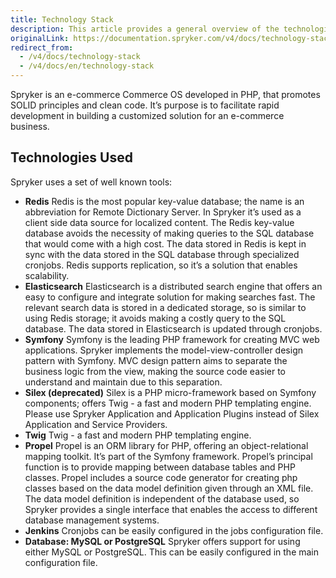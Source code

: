 ```yaml
---
title: Technology Stack
description: This article provides a general overview of the technologies used while developing Spryker Commerce OS.
originalLink: https://documentation.spryker.com/v4/docs/technology-stack
redirect_from:
  - /v4/docs/technology-stack
  - /v4/docs/en/technology-stack
---
```


Spryker is an e-commerce Commerce OS developed in PHP, that promotes SOLID principles and clean code. It’s purpose is to facilitate rapid development in building a customized solution for an e-commerce business.

## Technologies Used

Spryker uses a set of well known tools:

* **Redis** 
  Redis is the most popular key-value database; the name is an abbreviation for Remote Dictionary Server. In Spryker it’s used as a client side data source for localized content. The Redis key-value database avoids the necessity of making queries to the SQL database that would come with a high cost. The data stored in Redis is kept in sync with the data stored in the SQL database through specialized cronjobs. Redis supports replication, so it’s a solution that enables scalability.
* **Elasticsearch**
  Elasticsearch is a distributed search engine that offers an easy to configure and integrate solution for making searches fast. The relevant search data is stored in a dedicated storage, so is similar to using Redis storage; it avoids making a costly query to the SQL database. The data stored in Elasticsearch is updated through cronjobs.
* **Symfony**
  Symfony is the leading PHP framework for creating MVC web applications. Spryker implements the model-view-controller design pattern with Symfony. MVC design pattern aims to separate the business logic from the view, making the source code easier to understand and maintain due to this separation.
* **Silex (deprecated)**
  Silex is a PHP micro-framework based on Symfony components; offers Twig - a fast and modern PHP templating engine.
  Please use Spryker Application and Application Plugins instead of Silex Application and Service Providers.
*  **Twig**
Twig - a fast and modern PHP templating engine.
* **Propel**
  Propel is an ORM library for PHP, offering an object-relational mapping toolkit. It’s part of the Symfony framework. Propel’s principal function is to provide mapping between database tables and PHP classes. Propel includes a source code generator for creating php classes based on the data model definition given through an XML file. The data model definition is independent of the database used, so Spryker provides a single interface that enables the access to different database management systems.
* **Jenkins** 
  Cronjobs can be easily configured in the jobs configuration file.
* **Database: MySQL or PostgreSQL**
  Spryker offers support for using either MySQL or PostgreSQL. This can be easily configured in the main configuration file.
